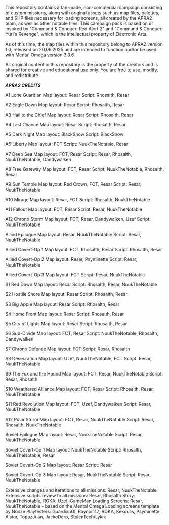 This repository contains a fan-made, non-commercial campaign consisting of custom missions, along with original assets such as map files, palettes, and SHP files necessary for loading screens, all created by the APRA2 team, as well as other notable files. This campaign pack is based on or inspired by "Command & Conquer: Red Alert 2" and "Command & Conquer: Yuri's Revenge", which is the intellectual property of Electronic Arts.

As of this time, the map files within this repository belong to APRA2 version 1.0, released on 20.06.2025 and are intended to function and/or be used with Mental Omega version 3.3.6

All original content in this repository is the property of the creators and is shared for creative and educational use only. You are free to use, modify, and redistribute


***APRA2 CREDITS***



A1 Lone Guardian
Map layout: Resar
Script: Rhosalth, Resar


A2 Eagle Dawn
Map layout: Resar
Script: Rhosalth, Resar


A3 Hail to the Chief
Map layout: Resar
Script: Rhosalth, Resar


A4 Last Chance
Map layout: Resar
Script: Rhosalth, Resar


A5 Dark Night
Map layout: BlackSnow
Script: BlackSnow


A6 Liberty
Map layout: FCT
Script: NuukTheNotable, Resar

A7 Deep Sea
Map layout: FCT, Resar
Script: Resar, Rhosalth, NuukTheNotable, Dandywalken

A8 Free Gateway
Map layout: FCT, Resar
Script: NuukTheNotable, Rhosalth, Resar

A9 Sun Temple
Map layout: Red Crown, FCT, Resar
Script: Resar, NuukTheNotable

A10 Mirage
Map layout: Resar, FCT
Script: Rhosalth, NuukTheNotable

A11 Fallout
Map layout: FCT, Resar
Script: Resar, NuukTheNotable

A12 Chrono Storm
Map layout: FCT, Resar, Dandywalken, Uzef
Script: NuukTheNotable

Allied Epilogue
Map layout: Resar, NuukTheNotable
Script: Resar, NuukTheNotable

Allied Covert-Op 1
Map layout: FCT, Rhosalth, Resar
Script: Rhosalth, Resar

Allied Covert-Op 2
Map layout: Resar, Psyminette
Script: Resar, NuukTheNotable

Allied Covert-Op 3
Map layout: FCT
Script: Resar, NuukTheNotable





S1 Red Dawn
Map layout: Resar
Script: Rhosalth, Resar, NuukTheNotable

S2 Hostile Shore
Map layout: Resar
Script: Rhosalth, Resar

S3 Big Apple
Map layout: Resar
Script: Rhosalth, Resar

S4 Home Front
Map layout: Resar
Script: Rhosalth, Resar

S5 City of Lights
Map layout: Resar
Script: Rhosalth, Resar

S6 Sub-Divide
Map layout: FCT, Resar
Script: NuukTheNotable, Rhosalth, Dandywalken

S7 Chrono Defense
Map layout: FCT
Script: Resar, Rhosalth

S8 Desecration
Map layout: Uzef, NuukTheNotable, FCT
Script: Resar, NuukTheNotable

S9 The Fox and the Hound
Map layout: FCT, Resar, NuukTheNotable
Script: Resar, Rhosalth

S10 Weathered Alliance
Map layout: FCT, Resar
Script: Rhosalth, Resar, NuukTheNotable

S11 Red Revolution
Map layout: FCT, Uzef, Dandywalken
Script: Resar, NuukTheNotable

S12 Polar Storm
Map layout: FCT, Resar, NuukTheNotable
Script: Resar, Rhosalth, NuukTheNotable

Soviet Epilogue
Map layout: Resar, NuukTheNotable
Script: Resar, NuukTheNotable

Soviet Covert-Op 1
Map layout: NuukTheNotable
Script: Rhosalth, NuukTheNotable, Resar

Soviet Covert-Op 2
Map layout: Resar
Script: Resar

Soviet Covert-Op 3
Map layout: Resar, NuukTheNotable
Script: Resar, NuukTheNotable

Extensive changes and iterations to all missions: Resar, NuukTheNotable
Extensive scripts review to all missions: Resar, Rhosalth
Story: NuukTheNotable, ROKA, Uzef, GameMan
Loading Screens: Resar, NuukTheNotable - based on the Mental Omega Loading screens template by Nooze
Playtesters: GuardianGI, Raynor112, ROKA, Kekoulis, Psyminette, Alstar, TopazJuan, JackoDerp, StolenTech/Lylak
